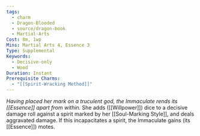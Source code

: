 ```yaml
---
tags:
  - charm
  - Dragon-Blooded
  - source/dragon-book
  - Martial-Arts
Cost: 8m, 1wp
Mins: Martial Arts 4, Essence 3
Type: Supplemental
Keywords:
  - Decisive-only
  - Wood
Duration: Instant
Prerequisite Charms:
  - "[[Spirit-Wracking Method]]"
---
```

*Having placed her mark on a truculent god, the Immaculate rends its [[Essence]] apart from within.*
She adds ([[Willpower]]) dice to a decisive damage roll against a spirit marked by her [[Soul-Marking Style]], and deals aggravated damage. If this incapacitates a spirit, the Immaculate gains (its [[Essence]]) motes.
